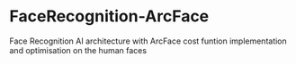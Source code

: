 # FaceRecognition-ArcFace
Face Recognition AI architecture with ArcFace cost funtion implementation and optimisation on the human faces 
